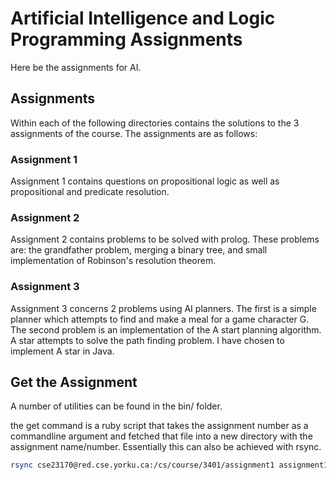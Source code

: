 # Artificial Intelligence and Logic Programming Assignments

Here be the assignments for AI.

## Assignments

Within each of the following directories contains the solutions to the 3
assignments of the course. The assignments are as follows:

### Assignment 1

Assignment 1 contains questions on propositional logic as well as propositional
and predicate resolution.

### Assignment 2

Assignment 2 contains problems to be solved with prolog. These problems are: the
grandfather problem, merging a binary tree, and small implementation of
Robinson's resolution theorem.

### Assignment 3

Assignment 3 concerns 2 problems using AI planners. The first is a simple
planner which attempts to find and make a meal for a game character G. The
second problem is an implementation of the A start planning algorithm. A star
attempts to solve the path finding problem. I have chosen to implement A star in
Java.

## Get the Assignment

A number of utilities can be found in the bin/ folder.

the get command is a ruby script that takes the assignment number as a
commandline argument and fetched that file into a new directory with the
assignment name/number. Essentially this can also be achieved with rsync.

``` bash
rsync cse23170@red.cse.yorku.ca:/cs/course/3401/assignment1 assignment1/
```

